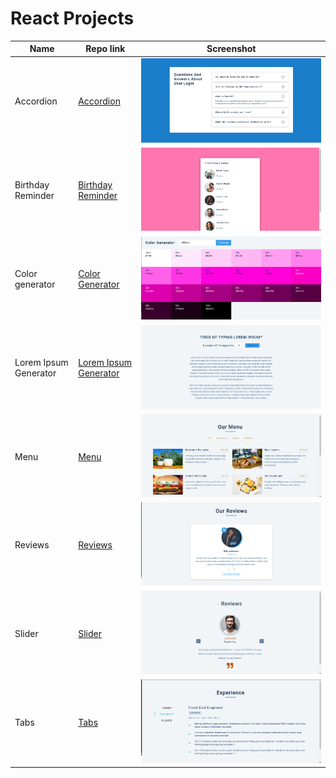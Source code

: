 # React Projects

| Name                  | Repo link                                                                                      | Screenshot                                                             |
| --------------------- | ---------------------------------------------------------------------------------------------- | ---------------------------------------------------------------------- |
| Accordion             | [Accordion](https://github.com/desirekaleba/react-progs/tree/main/accordion)                   | ![accordion](assets/screenshots/accordion.png)                         |
| Birthday Reminder     | [Birthday Reminder](https://github.com/desirekaleba/react-progs/tree/main/birthday-reminder)   | ![bd reminder](assets/screenshots/birthday-reminder.png)               |
| Color generator       | [Color Generator](https://github.com/desirekaleba/react-progs/tree/main/color-generator)       | ![color generator](assets/screenshots/color-generator.png)             |
| Lorem Ipsum Generator | [Lorem Ipsum Generator](https://github.com/desirekaleba/react-progs/tree/main/lorem-ipsum-gen) | ![lorem ipsum generator](assets/screenshots/lorem-ipsum-generator.png) |
| Menu                  | [Menu](https://github.com/desirekaleba/react-progs/tree/main/menu)                             | ![menu](assets/screenshots/menu.png)                                   |
| Reviews               | [Reviews](https://github.com/desirekaleba/react-progs/tree/main/reviews)                       | ![reviews](assets/screenshots/reviews.png)                             |
| Slider                | [Slider](https://github.com/desirekaleba/react-progs/tree/main/slider)                         | ![slider](assets/screenshots/slider.png)                               |
| Tabs                  | [Tabs](https://github.com/desirekaleba/react-progs/tree/main/tabs)                             | ![tabs](assets/screenshots/tabs.png)                                   |
